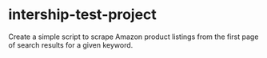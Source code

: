 # intership-test-project
Create a simple script to scrape Amazon product listings from the first page of search results for a given keyword.
